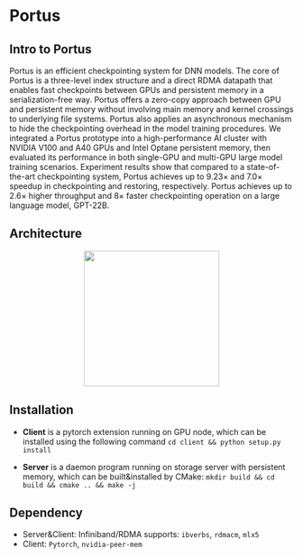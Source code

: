 # Portus

## Intro to Portus
Portus is an efficient checkpointing system for DNN models. The core of Portus is a three-level index structure and a direct RDMA datapath that enables fast checkpoints between GPUs and persistent memory in a serialization-free way. Portus offers a zero-copy approach between GPU and persistent memory without involving main memory and kernel crossings to underlying file systems. Portus also applies an asynchronous mechanism to hide the checkpointing overhead in the model training procedures. We integrated a Portus prototype into a high-performance AI cluster with NVIDIA V100 and A40 GPUs and Intel Optane persistent memory, then evaluated its performance in both single-GPU and multi-GPU large model training scenarios. Experiment results show that compared to a state-of-the-art checkpointing system, Portus achieves up to 9.23× and 7.0× speedup in checkpointing and restoring, respectively. Portus achieves up to 2.6× higher throughput and 8× faster checkpointing operation on a large language model, GPT-22B.

## Architecture
<div align="center">
  <a href="https://sm.ms/image/Dnxod3hskgmRa8I" target="_blank"><img src="https://s2.loli.net/2024/04/14/Dnxod3hskgmRa8I.png" width="240"></a>
</div>

## Installation
- **Client** is a pytorch extension running on GPU node, which can be installed using the following command
  ```cd client && python setup.py install```


- **Server** is a daemon program running on storage server with persistent memory, which can be built&installed by CMake:
  ```mkdir build && cd build && cmake .. && make -j```

## Dependency
- Server&Client: Infiniband/RDMA supports: `ibverbs`, `rdmacm`, `mlx5`
- Client: `Pytorch`, `nvidia-peer-mem`
